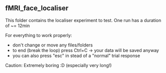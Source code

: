 ## fMRI_face_localiser
This folder contains the localiser experiment to test.
One run has a duration of ~= 12min

For everything to work properly:
- don't change or move any files/folders
- to end (break the loop) press Ctrl+C -> your data will be saved anyway 
- you can also press "esc" in stead of a "normal" trial response

Caution: Extremely boring :D (especially very long!)
